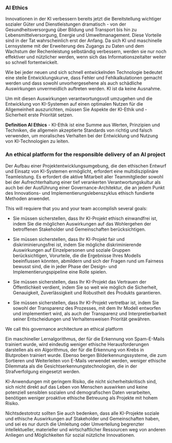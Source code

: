 ### AI Ethics

Innovationen in der KI verbessern bereits jetzt die Bereitstellung wichtiger sozialer Güter und Dienstleistungen dramatisch - von der Gesundheitsversorgung über Bildung und Transport bis hin zu Lebensmittelversorgung, Energie und Umweltmanagement. Diese Vorteile sind in der Tat wahrscheinlich erst der Anfang. Da sich KI und maschinelle Lernsysteme mit der Erweiterung des Zugangs zu Daten und dem Wachstum der Rechenleistung selbständig verbessern, werden sie nur noch effektiver und nützlicher werden, wenn sich das Informationszeitalter weiter so schnell fortentwickelt.

Wie bei jeder neuen und sich schnell entwickelnden Technologie bedeutet eine steile Entwicklungskurve, dass Fehler und Fehlkalkulationen gemacht werden und dass sowohl unvorhergesehene als auch schädliche Auswirkungen unvermeidlich auftreten werden. KI ist da keine Ausnahme.

Um mit diesen Auswirkungen verantwortungsvoll umzugehen und die Entwicklung von KI-Systemen auf einen optimalen Nutzen für die Allgemeinheit auszurichten, müssen Sie Aspekte der KI-Ethik und -Sicherheit erste Priorität setzen.

**Definition AI Ethics** - KI-Ethik ist eine Summe aus Werten, Prinzipien und Techniken, die allgemein akzeptierte Standards von richtig und falsch verwenden, um moralisches Verhalten bei der Entwicklung und Nutzung von KI-Technologien zu leiten.

### An ethical platform for the responsible delivery of an AI project 
Der Aufbau einer Projektentwicklungsumgebung, die den ethischen Entwurf und Einsatz von KI-Systemen ermöglicht, erfordert eine multidisziplinäre Teamleistung. Es erfordert die aktive Mitarbeit aller Teammitglieder sowohl bei der Aufrechterhaltung einer tief verankerten Verantwortungskultur als auch bei der Ausführung einer Governance-Architektur, die an jedem Punkt des Innovations- und Implementierungslebenszyklus ethisch fundierte Methoden anwendet.

This will requiere that you and your team accomplish several goals:

- Sie müssen sicherstellen, dass Ihr KI-Projekt ethisch einwandfrei ist, indem Sie die möglichen Auswirkungen auf das Wohlergehen der betroffenen Stakeholder und Gemeinschaften berücksichtigen.

- Sie müssen sicherstellen, dass Ihr KI-Projekt fair und diskriminierungsfrei ist, indem Sie mögliche diskriminierende Auswirkungen auf Einzelpersonen und soziale Gruppen berücksichtigen, Vorurteile, die die Ergebnisse Ihres Modells beeinflussen könnten, abmildern und sich der Fragen rund um Fairness bewusst sind, die in jeder Phase der Design- und Implementierungspipeline eine Rolle spielen.

- Sie müssen sicherstellen, dass Ihr KI-Projekt das Vertrauen der Öffentlichkeit verdient, indem Sie so weit wie möglich die Sicherheit, Genauigkeit, Zuverlässigkeit und Robustheit des Produkts garantieren.

- Sie müssen sicherstellen, dass Ihr KI-Projekt vertretbar ist, indem Sie sowohl der Transparenz des Prozesses, mit dem Ihr Modell entworfen und implementiert wird, als auch der Transparenz und Interpretierbarkeit seiner Entscheidungen und Verhaltensweisen Priorität gewähren.

We call this governance architecture an ethical platform

Ein maschineller Lernalgorithmus, der für die Erkennung von Spam-E-Mails trainiert wurde, wird eindeutig weniger ethische Herausforderungen darstellen als ein Algorithmus, der für die Erkennung von Krebs in Blutproben trainiert wurde. Ebenso bergen Bilderkennungssysteme, die zum Sortieren und Weiterleiten von E-Mails verwendet werden, weniger ethische Dilemmata als die Gesichtserkennungstechnologien, die in der Strafverfolgung eingesetzt werden.

KI-Anwendungen mit geringem Risiko, die nicht sicherheitskritisch sind, sich nicht direkt auf das Leben von Menschen auswirken und keine potenziell sensiblen sozialen und demografischen Daten verarbeiten, benötigen weniger proaktive ethische Betreuung als Projekte mit hohem Risiko.

Nichtsdestotrotz sollten Sie auch bedenken, dass alle KI-Projekte soziale und ethische Auswirkungen auf Stakeholder und Gemeinschaften haben, und sei es nur durch die Umleitung oder Umverteilung begrenzter intellektueller, materieller und wirtschaftlicher Ressourcen weg von anderen Anliegen und Möglichkeiten für sozial nützliche Innovationen.